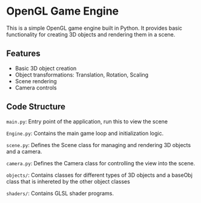 # OpenGL Game Engine

This is a simple OpenGL game engine built in Python. It provides basic functionality for creating 3D objects and rendering them in a scene.

## Features

- Basic 3D object creation
- Object transformations: Translation, Rotation, Scaling
- Scene rendering
- Camera controls

## Code Structure

`main.py`: Entry point of the application, run this to view the scene

`Engine.py`: Contains the main game loop and initialization logic.

`scene.py`: Defines the Scene class for managing and rendering 3D objects and a camera.

`camera.py`: Defines the Camera class for controlling the view into the scene.

`objects/`: Contains classes for different types of 3D objects and a baseObj class that is inhereted by the other object classes

`shaders/`: Contains GLSL shader programs.
